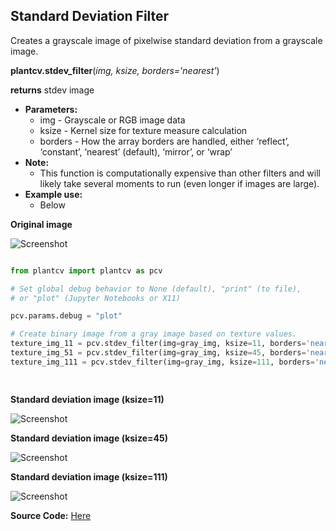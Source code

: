 ## Standard Deviation Filter 

Creates a grayscale image of pixelwise standard deviation from a grayscale image.


**plantcv.stdev_filter**(*img, ksize, borders='nearest'*)

**returns** stdev image

- **Parameters:**
    - img - Grayscale or RGB image data
    - ksize - Kernel size for texture measure calculation
    - borders - How the array borders are handled, either ‘reflect’, ‘constant’, ‘nearest’ (default), ‘mirror’, or ‘wrap’
- **Note:**
    - This function is computationally expensive than other filters and will likely take several moments to run (even longer if images are large).
- **Example use:**
    - Below

**Original image**

![Screenshot](img/documentation_images/stdev_filter/cropped_plantago.jpg)

```python

from plantcv import plantcv as pcv

# Set global debug behavior to None (default), "print" (to file), 
# or "plot" (Jupyter Notebooks or X11)

pcv.params.debug = "plot"

# Create binary image from a gray image based on texture values.
texture_img_11 = pcv.stdev_filter(img=gray_img, ksize=11, borders='nearest')
texture_img_51 = pcv.stdev_filter(img=gray_img, ksize=45, borders='nearest')
texture_img_111 = pcv.stdev_filter(img=gray_img, ksize=111, borders='nearest')

                                    
```

**Standard deviation image (ksize=11)**

![Screenshot](img/documentation_images/stdev_filter/stdev_img11.jpg)

**Standard deviation image (ksize=45)**

![Screenshot](img/documentation_images/stdev_filter/stdev_img45.jpg)

**Standard deviation image (ksize=111)**

![Screenshot](img/documentation_images/stdev_filter/stdev_img111.jpg)

**Source Code:** [Here](https://github.com/danforthcenter/plantcv/blob/main/plantcv/plantcv/stdev_filter.py)
